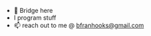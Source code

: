 - 👋 Bridge here
- I program stuff
- 📫 reach out to me @ bfranhooks@gmail.com

<!---
BridgetHooks116/BridgetHooks116 is a ✨ special ✨ repository because its `README.md` (this file) appears on your GitHub profile.
You can click the Preview link to take a look at your changes.
--->
